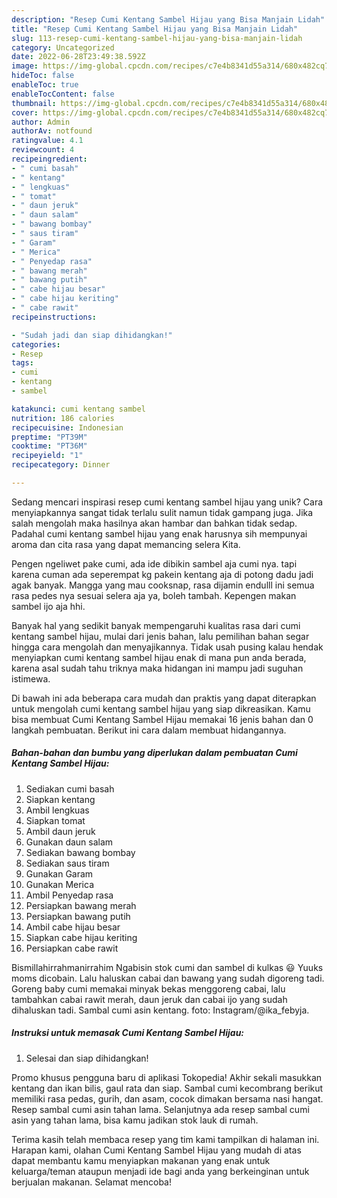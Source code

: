 ```yaml
---
description: "Resep Cumi Kentang Sambel Hijau yang Bisa Manjain Lidah"
title: "Resep Cumi Kentang Sambel Hijau yang Bisa Manjain Lidah"
slug: 113-resep-cumi-kentang-sambel-hijau-yang-bisa-manjain-lidah
category: Uncategorized
date: 2022-06-28T23:49:38.592Z
image: https://img-global.cpcdn.com/recipes/c7e4b8341d55a314/680x482cq70/cumi-kentang-sambel-hijau-foto-resep-utama.jpg
hideToc: false
enableToc: true
enableTocContent: false
thumbnail: https://img-global.cpcdn.com/recipes/c7e4b8341d55a314/680x482cq70/cumi-kentang-sambel-hijau-foto-resep-utama.jpg
cover: https://img-global.cpcdn.com/recipes/c7e4b8341d55a314/680x482cq70/cumi-kentang-sambel-hijau-foto-resep-utama.jpg
author: Admin
authorAv: notfound
ratingvalue: 4.1
reviewcount: 4
recipeingredient:
- " cumi basah"
- " kentang"
- " lengkuas"
- " tomat"
- " daun jeruk"
- " daun salam"
- " bawang bombay"
- " saus tiram"
- " Garam"
- " Merica"
- " Penyedap rasa"
- " bawang merah"
- " bawang putih"
- " cabe hijau besar"
- " cabe hijau keriting"
- " cabe rawit"
recipeinstructions:

- "Sudah jadi dan siap dihidangkan!"
categories:
- Resep
tags:
- cumi
- kentang
- sambel

katakunci: cumi kentang sambel 
nutrition: 186 calories
recipecuisine: Indonesian
preptime: "PT39M"
cooktime: "PT36M"
recipeyield: "1"
recipecategory: Dinner

---
```





Sedang mencari inspirasi resep cumi kentang sambel hijau yang unik? Cara menyiapkannya sangat tidak terlalu sulit namun tidak gampang juga. Jika salah mengolah maka hasilnya akan hambar dan bahkan tidak sedap. Padahal cumi kentang sambel hijau yang enak harusnya sih mempunyai aroma dan cita rasa yang dapat memancing selera Kita.





Pengen ngeliwet pake cumi, ada ide dibikin sambel aja cumi nya. tapi karena cuman ada seperempat kg pakein kentang aja di potong dadu jadi agak banyak. Mangga yang mau cooksnap, rasa dijamin endulll ini semua rasa pedes nya sesuai selera aja ya, boleh tambah. Kepengen makan sambel ijo aja hhi.

Banyak hal yang sedikit banyak mempengaruhi kualitas rasa dari cumi kentang sambel hijau, mulai dari jenis bahan, lalu pemilihan bahan segar hingga cara mengolah dan menyajikannya. Tidak usah pusing kalau hendak menyiapkan cumi kentang sambel hijau enak di mana pun anda berada, karena asal sudah tahu triknya maka hidangan ini mampu jadi suguhan istimewa.






Di bawah ini ada beberapa cara mudah dan praktis yang dapat diterapkan untuk mengolah cumi kentang sambel hijau yang siap dikreasikan. Kamu bisa membuat Cumi Kentang Sambel Hijau memakai 16 jenis bahan dan 0 langkah pembuatan. Berikut ini cara dalam membuat hidangannya.

<!--inarticleads1-->

##### Bahan-bahan dan bumbu yang diperlukan dalam pembuatan Cumi Kentang Sambel Hijau:

1. Sediakan  cumi basah
1. Siapkan  kentang
1. Ambil  lengkuas
1. Siapkan  tomat
1. Ambil  daun jeruk
1. Gunakan  daun salam
1. Sediakan  bawang bombay
1. Sediakan  saus tiram
1. Gunakan  Garam
1. Gunakan  Merica
1. Ambil  Penyedap rasa
1. Persiapkan  bawang merah
1. Persiapkan  bawang putih
1. Ambil  cabe hijau besar
1. Siapkan  cabe hijau keriting
1. Persiapkan  cabe rawit


Bismillahirrahmanirrahim Ngabisin stok cumi dan sambel di kulkas 😃 Yuuks moms dicobain. Lalu haluskan cabai dan bawang yang sudah digoreng tadi. Goreng baby cumi memakai minyak bekas menggoreng cabai, lalu tambahkan cabai rawit merah, daun jeruk dan cabai ijo yang sudah dihaluskan tadi. Sambal cumi asin kentang. foto: Instagram/@ika_febyja. 

<!--inarticleads2-->

##### Instruksi untuk memasak Cumi Kentang Sambel Hijau:


1. Selesai dan siap dihidangkan!

Promo khusus pengguna baru di aplikasi Tokopedia! Akhir sekali masukkan kentang dan ikan bilis, gaul rata dan siap. Sambal cumi kecombrang berikut memiliki rasa pedas, gurih, dan asam, cocok dimakan bersama nasi hangat. Resep sambal cumi asin tahan lama. Selanjutnya ada resep sambal cumi asin yang tahan lama, bisa kamu jadikan stok lauk di rumah. 

Terima kasih telah membaca resep yang tim kami tampilkan di halaman ini. Harapan kami, olahan Cumi Kentang Sambel Hijau yang mudah di atas dapat membantu kamu menyiapkan makanan yang enak untuk keluarga/teman ataupun menjadi ide bagi anda yang berkeinginan untuk berjualan makanan. Selamat mencoba!
